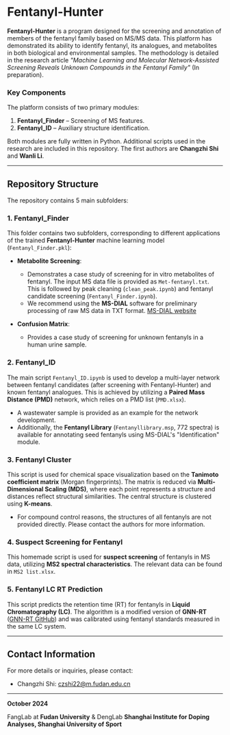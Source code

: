 # Fentanyl-Hunter

**Fentanyl-Hunter** is a program designed for the screening and annotation of members of the fentanyl family based on MS/MS data. This platform has demonstrated its ability to identify fentanyl, its analogues, and metabolites in both biological and environmental samples. The methodology is detailed in the research article *"Machine Learning and Molecular Network-Assisted Screening Reveals Unknown Compounds in the Fentanyl Family"* (In preparation).

### Key Components
The platform consists of two primary modules:
1. **Fentanyl_Finder** – Screening of MS features.
2. **Fentanyl_ID** – Auxiliary structure identification.

Both modules are fully written in Python. Additional scripts used in the research are included in this repository. The first authors are **Changzhi Shi** and **Wanli Li**.

---

## Repository Structure

The repository contains 5 main subfolders:

### 1. Fentanyl_Finder
This folder contains two subfolders, corresponding to different applications of the trained **Fentanyl-Hunter** machine learning model (`Fentanyl_Finder.pkl`):

- **Metabolite Screening**: 
  - Demonstrates a case study of screening for in vitro metabolites of fentanyl. The input MS data file is provided as `Met-fentanyl.txt`. This is followed by peak cleaning (`clean_peak.ipynb`) and fentanyl candidate screening (`Fentanyl_Finder.ipynb`).
  - We recommend using the **MS-DIAL** software for preliminary processing of raw MS data in TXT format. [MS-DIAL website](http://prime.psc.riken.jp/compms/msdial/main.html)
  
- **Confusion Matrix**: 
  - Provides a case study of screening for unknown fentanyls in a human urine sample.

### 2. Fentanyl_ID
The main script `Fentanyl_ID.ipynb` is used to develop a multi-layer network between fentanyl candidates (after screening with Fentanyl-Hunter) and known fentanyl analogues. This is achieved by utilizing a **Paired Mass Distance (PMD)** network, which relies on a PMD list (`PMD.xlsx`).

- A wastewater sample is provided as an example for the network development.
- Additionally, the **Fentanyl Library** (`Fentanyllibrary.msp`, 772 spectra) is available for annotating seed fentanyls using MS-DIAL's "Identification" module.

### 3. Fentanyl Cluster
This script is used for chemical space visualization based on the **Tanimoto coefficient matrix** (Morgan fingerprints). The matrix is reduced via **Multi-Dimensional Scaling (MDS)**, where each point represents a structure and distances reflect structural similarities. The central structure is clustered using **K-means**.

- For compound control reasons, the structures of all fentanyls are not provided directly. Please contact the authors for more information.

### 4. Suspect Screening for Fentanyl
This homemade script is used for **suspect screening** of fentanyls in MS data, utilizing **MS2 spectral characteristics**. The relevant data can be found in `MS2 list.xlsx`.

### 5. Fentanyl LC RT Prediction
This script predicts the retention time (RT) for fentanyls in **Liquid Chromatography (LC)**. The algorithm is a modified version of **GNN-RT** ([GNN-RT GitHub](https://github.com/Qiong-Yang/GNNRT)) and was calibrated using fentanyl standards measured in the same LC system.

---

## Contact Information

For more details or inquiries, please contact:

- Changzhi Shi: [czshi22@m.fudan.edu.cn](mailto:czshi22@m.fudan.edu.cn)

---

**October 2024**

FangLab at **Fudan University** & DengLab **Shanghai Institute for Doping Analyses, Shanghai University of Sport**

